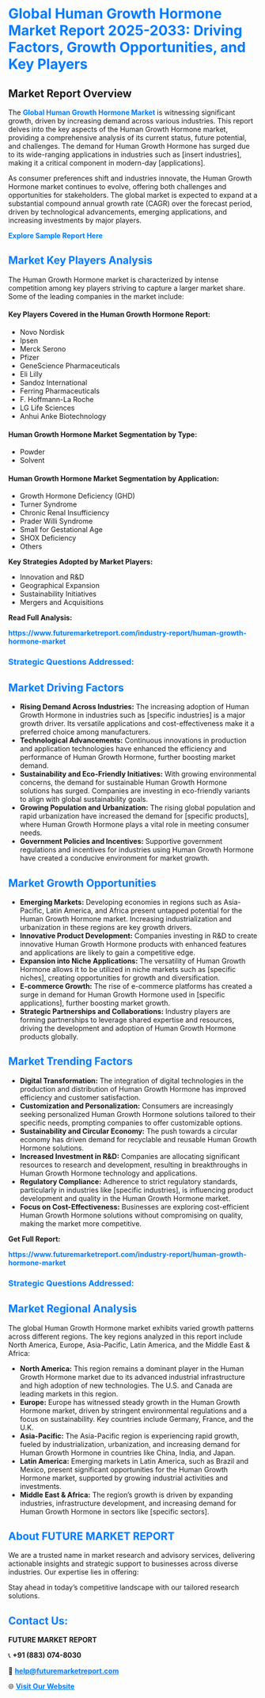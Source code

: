 <h1 style="color: #007BFF;">Global Human Growth Hormone Market Report 2025-2033: Driving Factors, Growth Opportunities, and Key Players</h1>

<section id="overview">
<h2>Market Report Overview</h2>
<p>The <a href="https://www.futuremarketreport.com/industry-report/human-growth-hormone-market" style="color: #007BFF; text-decoration: none;"><strong>Global Human Growth Hormone Market</strong></a> is witnessing significant growth, driven by increasing demand across various industries. This report delves into the key aspects of the Human Growth Hormone market, providing a comprehensive analysis of its current status, future potential, and challenges. The demand for Human Growth Hormone has surged due to its wide-ranging applications in industries such as [insert industries], making it a critical component in modern-day [applications].</p>
<p>As consumer preferences shift and industries innovate, the Human Growth Hormone market continues to evolve, offering both challenges and opportunities for stakeholders. The global market is expected to expand at a substantial compound annual growth rate (CAGR) over the forecast period, driven by technological advancements, emerging applications, and increasing investments by major players.</p>
</section>

<section id="overview">
<p><a href="https://www.futuremarketreport.com/request-sample/reportId=80030" style="color: #007BFF; text-decoration: none;"><strong>Explore Sample Report Here</strong></a></p>
</section>

<section id="key-players">
<h2 style="color: #007BFF;">Market Key Players Analysis</h2>
<p>The Human Growth Hormone market is characterized by intense competition among key players striving to capture a larger market share. Some of the leading companies in the market include:</p>
<h4>Key Players Covered in the Human Growth Hormone Report:</h4>
<ul><li>Novo Nordisk</li><li>Ipsen</li><li>Merck Serono</li><li>Pfizer</li><li>GeneScience Pharmaceuticals</li><li>Eli Lilly</li><li>Sandoz International</li><li>Ferring Pharmaceuticals</li><li>F. Hoffmann-La Roche</li><li>LG Life Sciences</li><li>Anhui Anke Biotechnology</li></ul>
<h4>Human Growth Hormone Market Segmentation by Type:</h4>
<ul><li>Powder</li><li>Solvent</li></ul>

<h4>Human Growth Hormone Market Segmentation by Application:</h4>
<ul><li>Growth Hormone Deficiency (GHD)</li><li>Turner Syndrome</li><li>Chronic Renal Insufficiency</li><li>Prader Willi Syndrome</li><li>Small for Gestational Age</li><li>SHOX Deficiency</li><li>Others</li></ul>
<p><strong>Key Strategies Adopted by Market Players:</strong></p>
<ul>
<li>Innovation and R&D</li>
<li>Geographical Expansion</li>
<li>Sustainability Initiatives</li>
<li>Mergers and Acquisitions</li>
</ul>
</section>

<section>
<p><strong>Read Full Analysis: </strong></p><a href="https://www.futuremarketreport.com/industry-report/human-growth-hormone-market" style="color: #007BFF; text-decoration: none;"><strong>https://www.futuremarketreport.com/industry-report/human-growth-hormone-market</strong></a>
<h3 style="color: #007BFF;">Strategic Questions Addressed:</h3>
</section>

<section id="driving-factors">
<h2 style="color: #007BFF;">Market Driving Factors</h2>
<ul>
<li><strong>Rising Demand Across Industries:</strong> The increasing adoption of Human Growth Hormone in industries such as [specific industries] is a major growth driver. Its versatile applications and cost-effectiveness make it a preferred choice among manufacturers.</li>
<li><strong>Technological Advancements:</strong> Continuous innovations in production and application technologies have enhanced the efficiency and performance of Human Growth Hormone, further boosting market demand.</li>
<li><strong>Sustainability and Eco-Friendly Initiatives:</strong> With growing environmental concerns, the demand for sustainable Human Growth Hormone solutions has surged. Companies are investing in eco-friendly variants to align with global sustainability goals.</li>
<li><strong>Growing Population and Urbanization:</strong> The rising global population and rapid urbanization have increased the demand for [specific products], where Human Growth Hormone plays a vital role in meeting consumer needs.</li>
<li><strong>Government Policies and Incentives:</strong> Supportive government regulations and incentives for industries using Human Growth Hormone have created a conducive environment for market growth.</li>
</ul>
</section>

<section id="growth-opportunities">
<h2 style="color: #007BFF;">Market Growth Opportunities</h2>
<ul>
<li><strong>Emerging Markets:</strong> Developing economies in regions such as Asia-Pacific, Latin America, and Africa present untapped potential for the Human Growth Hormone market. Increasing industrialization and urbanization in these regions are key growth drivers.</li>
<li><strong>Innovative Product Development:</strong> Companies investing in R&D to create innovative Human Growth Hormone products with enhanced features and applications are likely to gain a competitive edge.</li>
<li><strong>Expansion into Niche Applications:</strong> The versatility of Human Growth Hormone allows it to be utilized in niche markets such as [specific niches], creating opportunities for growth and diversification.</li>
<li><strong>E-commerce Growth:</strong> The rise of e-commerce platforms has created a surge in demand for Human Growth Hormone used in [specific applications], further boosting market growth.</li>
<li><strong>Strategic Partnerships and Collaborations:</strong> Industry players are forming partnerships to leverage shared expertise and resources, driving the development and adoption of Human Growth Hormone products globally.</li>
</ul>
</section>

<section id="trending-factors">
<h2 style="color: #007BFF;">Market Trending Factors</h2>
<ul>
<li><strong>Digital Transformation:</strong> The integration of digital technologies in the production and distribution of Human Growth Hormone has improved efficiency and customer satisfaction.</li>
<li><strong>Customization and Personalization:</strong> Consumers are increasingly seeking personalized Human Growth Hormone solutions tailored to their specific needs, prompting companies to offer customizable options.</li>
<li><strong>Sustainability and Circular Economy:</strong> The push towards a circular economy has driven demand for recyclable and reusable Human Growth Hormone solutions.</li>
<li><strong>Increased Investment in R&D:</strong> Companies are allocating significant resources to research and development, resulting in breakthroughs in Human Growth Hormone technology and applications.</li>
<li><strong>Regulatory Compliance:</strong> Adherence to strict regulatory standards, particularly in industries like [specific industries], is influencing product development and quality in the Human Growth Hormone market.</li>
<li><strong>Focus on Cost-Effectiveness:</strong> Businesses are exploring cost-efficient Human Growth Hormone solutions without compromising on quality, making the market more competitive.</li>
</ul>
</section>

<section>
<p><strong>Get Full Report: </strong></p><a href="https://www.futuremarketreport.com/industry-report/human-growth-hormone-market" style="color: #007BFF; text-decoration: none;"><strong>https://www.futuremarketreport.com/industry-report/human-growth-hormone-market</strong></a>
<h3 style="color: #007BFF;">Strategic Questions Addressed:</h3>
</section>


<section id="regional-analysis">
<h2 style="color: #007BFF;">Market Regional Analysis</h2>
<p>The global Human Growth Hormone market exhibits varied growth patterns across different regions. The key regions analyzed in this report include North America, Europe, Asia-Pacific, Latin America, and the Middle East & Africa:</p>
<ul>
<li><strong>North America:</strong> This region remains a dominant player in the Human Growth Hormone market due to its advanced industrial infrastructure and high adoption of new technologies. The U.S. and Canada are leading markets in this region.</li>
<li><strong>Europe:</strong> Europe has witnessed steady growth in the Human Growth Hormone market, driven by stringent environmental regulations and a focus on sustainability. Key countries include Germany, France, and the U.K.</li>
<li><strong>Asia-Pacific:</strong> The Asia-Pacific region is experiencing rapid growth, fueled by industrialization, urbanization, and increasing demand for Human Growth Hormone in countries like China, India, and Japan.</li>
<li><strong>Latin America:</strong> Emerging markets in Latin America, such as Brazil and Mexico, present significant opportunities for the Human Growth Hormone market, supported by growing industrial activities and investments.</li>
<li><strong>Middle East & Africa:</strong> The region’s growth is driven by expanding industries, infrastructure development, and increasing demand for Human Growth Hormone in sectors like [specific sectors].</li>
</ul>
</section>

<footer>
<h2 style="color: #007BFF;">About FUTURE MARKET REPORT</h2>
<p>We are a trusted name in market research and advisory services, delivering actionable insights and strategic support to businesses across diverse industries. Our expertise lies in offering:</p>

<p>Stay ahead in today’s competitive landscape with our tailored research solutions.</p>

<h2 style="color: #007BFF;">Contact Us:</h2>
<p><strong>FUTURE MARKET REPORT</strong></p>
<p>📞 <strong>+91 (883) 074-8030</strong></p>
<p>📧 <strong><a href="mailto:help@futuremarketreport.com" style="color: #007BFF;">help@futuremarketreport.com</a></strong></p>
<p>🌐 <strong><a href="https://www.futuremarketreport.com/" style="color: #007BFF;">Visit Our Website</a></strong></p>
</footer>